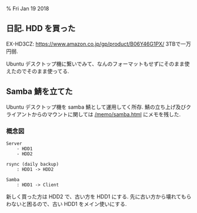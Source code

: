 % Fri Jan 19 2018

## 日記. HDD を買った

EX-HD3CZ: https://www.amazon.co.jp/gp/product/B06Y46G1PX/
3TBで一万円弱.

Ubuntu デスクトップ機に繋いでみて、なんのフォーマットもせずにそのまま使えたのでそのまま使ってる.

## Samba 鯖を立てた

Ubuntu デスクトップ機を samba 鯖として運用してく所存.
鯖の立ち上げ及びクライアントからのマウントに関しては
[/memo/samba.html](//cympfh.cc/memo/samba.html)
にメモを残した.

### 概念図

```
Server
    - HDD1
    - HDD2

rsync (daily backup)
    : HDD1 -> HDD2

Samba
    : HDD1 -> Client
```

新しく買った方は HDD2 で、古い方を HDD1 にする.
先に古い方から壊れてもらわないと困るので、古い HDD1 をメイン使いにする.

